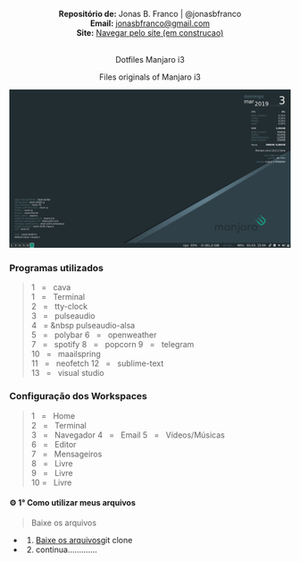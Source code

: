 
<p align='center'><b>Repositório de:</b> Jonas B. Franco | @jonasbfranco<br>
<b>Email:</b> <a href='mailto:jonasbfranco@gmail.com'>jonasbfranco@gmail.com</a><br>
<b>Site:</b> <a href='https://jonasbfranco.github.io/'>Navegar pelo site (em construcao)</a></p>

<p align='center'><br> Dotfiles Manjaro i3 </p>
<p align='center'> Files originals of Manjaro i3 </p>


![Print of Desktop Manjaro i3](https://github.com/jonasbfranco/dotfiles_manjaro_i3/blob/master/desktop_print.png)

### Programas utilizados
> 1&nbsp;&nbsp;&nbsp;=&nbsp;&nbsp;&nbsp;cava  
> 1&nbsp;&nbsp;&nbsp;=&nbsp;&nbsp;&nbsp;Terminal  
> 2&nbsp;&nbsp;&nbsp;=&nbsp;&nbsp;&nbsp;tty-clock  
> 3&nbsp;&nbsp;&nbsp;=&nbsp;&nbsp;&nbsp;pulseaudio  
> 4&nbsp;&nbsp;&nbsp;=&nbsp;&nbsp&nbsp;pulseaudio-alsa  
> 5&nbsp;&nbsp;&nbsp;=&nbsp;&nbsp;&nbsp;polybar 
> 6&nbsp;&nbsp;&nbsp;=&nbsp;&nbsp;&nbsp;openweather  
> 7&nbsp;&nbsp;&nbsp;=&nbsp;&nbsp;&nbsp;spotify 
> 8&nbsp;&nbsp;&nbsp;=&nbsp;&nbsp;&nbsp;popcorn 
> 9&nbsp;&nbsp;&nbsp;=&nbsp;&nbsp;&nbsp;telegram  
> 10&nbsp;&nbsp;&nbsp;=&nbsp;&nbsp;&nbsp;maailspring  
> 11&nbsp;&nbsp;&nbsp;=&nbsp;&nbsp;&nbsp;neofetch 
> 12&nbsp;&nbsp;&nbsp;=&nbsp;&nbsp;&nbsp;sublime-text  
> 13&nbsp;&nbsp;&nbsp;=&nbsp;&nbsp;&nbsp;visual studio  


### Configuração dos Workspaces
> 1&nbsp;&nbsp;&nbsp;=&nbsp;&nbsp;&nbsp;Home  
> 2&nbsp;&nbsp;&nbsp;=&nbsp;&nbsp;&nbsp;Terminal  
> 3&nbsp;&nbsp;&nbsp;=&nbsp;&nbsp;&nbsp;Navegador 
> 4&nbsp;&nbsp;&nbsp;=&nbsp;&nbsp;&nbsp;Email 
> 5&nbsp;&nbsp;&nbsp;=&nbsp;&nbsp;&nbsp;Vídeos/Músicas  
> 6&nbsp;&nbsp;&nbsp;=&nbsp;&nbsp;&nbsp;Editor  
> 7&nbsp;&nbsp;&nbsp;=&nbsp;&nbsp;&nbsp;Mensageiros  
> 8&nbsp;&nbsp;&nbsp;=&nbsp;&nbsp;&nbsp;Livre  
> 9&nbsp;&nbsp;&nbsp;=&nbsp;&nbsp;&nbsp;Livre  
> 10&nbsp;=&nbsp;&nbsp;&nbsp;Livre  


#### ⚙ 1° Como utilizar meus arquivos 
> Baixe os arquivos 
* 1. [Baixe os arquivos](https://github.com/jonasbfranco/dotfiles_manjaro_i3.git )git clone  
* 2. continua.............  




